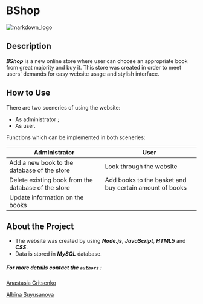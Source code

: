 # BShop

![markdown_logo](https://www.freevector.com/uploads/vector/preview/30227/BookClipartSet_02.jpg)

## Description
**_BShop_** is a new online store where user can choose an appropriate book from great majority and buy it. This store 
was created in order to meet users' demands for easy website usage and stylish interface.


## How to Use
There are two sceneries of using the website:

- As administrator ;
- As user.

Functions which can be implemented in both sceneries:

Administrator | User
------------- | ----
Add a new book to the database of the store | Look through the website
Delete existing book from the database of the store | Add books to the basket and buy certain amount of books
Update information on the books | 

## About the Project

- The website was created by using *__Node.js__*, *__JavaScript__*, *__HTML5__* and *__CSS__*.
- Data is stored in *__MySQL__* database.
 

##### For more details contact the `authors` :

[Anastasia Gritsenko](https://instagram.com/gritsenko_anastasia?utm_medium=copy_link)

[Albina Suyusanova](https://instagram.com/_albina_3107?utm_medium=copy_link) 
